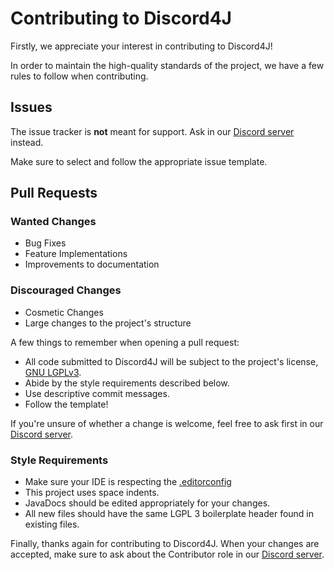 # Contributing to Discord4J
Firstly, we appreciate your interest in contributing to Discord4J!

In order to maintain the high-quality standards of the project, we have a few rules to follow when contributing.


## Issues
The issue tracker is **not** meant for support. Ask in our [Discord server](https://discord.gg/NxGAeCY) instead.

Make sure to select and follow the appropriate issue template.

## Pull Requests
### Wanted Changes
* Bug Fixes
* Feature Implementations
* Improvements to documentation

### Discouraged Changes
* Cosmetic Changes
* Large changes to the project's structure

A few things to remember when opening a pull request:
* All code submitted to Discord4J will be subject to the project's license, [GNU LGPLv3](../LICENSE.txt).
* Abide by the style requirements described below.
* Use descriptive commit messages.
* Follow the template!

If you're unsure of whether a change is welcome, feel free to ask first in our [Discord server](https://discord.gg/NxGAeCY).

### Style Requirements
* Make sure your IDE is respecting the [.editorconfig](../.editorconfig)
* This project uses space indents.
* JavaDocs should be edited appropriately for your changes.
* All new files should have the same LGPL 3 boilerplate header found in existing files.

Finally, thanks again for contributing to Discord4J. When your changes are accepted, make sure to ask about the Contributor role in our [Discord server](https://discord.gg/NxGAeCY).
